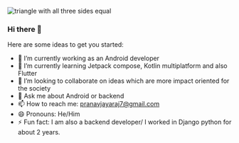 <img
    src="https://raw.githubusercontent.com/matfantinel/matfantinel/master/waves.svg"
    alt="triangle with all three sides equal"/>

### Hi there 👋


<!--
**thebadassdev/thebadassdev** is a ✨ _special_ ✨ repository because its `README.md` (this file) appears on your GitHub profile. -->

Here are some ideas to get you started:

- 🔭 I’m currently working as an Android developer
- 🌱 I’m currently learning Jetpack compose, Kotlin multiplatform and also Flutter
- 👯 I’m looking to collaborate on ideas which are more impact oriented for the society
- 💬 Ask me about Android or backend
- 📫 How to reach me: pranavjayaraj7@gmail.com
- 😄 Pronouns: He/Him
- ⚡ Fun fact: I am also a backend developer/ I worked in Django python for about 2 years.
